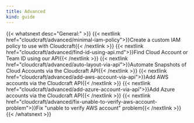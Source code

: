 ```yaml
---
title: Advanced
kind: guide
---
```


{{< whatsnext desc="General:" >}}
    {{< nextlink href="cloudcraft/advanced/minimal-iam-policy">}}Create a custom IAM policy to use with Cloudcraft{{< /nextlink >}}
    {{< nextlink href="cloudcraft/advanced/find-id-using-api.md">}}Find Cloud Account or Team ID using our API{{< /nextlink >}}
    {{< nextlink href="cloudcraft/advanced/auto-layout-via-api">}}Automate Snapshots of Cloud Accounts via the Cloudcraft API{{< /nextlink >}}
    {{< nextlink href="cloudcraft/advanced/add-aws-account-via-api">}}Add AWS accounts via the Cloudcraft API{{< /nextlink >}}
    {{< nextlink href="cloudcraft/advanced/add-azure-account-via-api">}}Add Azure accounts via the Cloudcraft API{{< /nextlink >}}
    {{< nextlink href="cloudcraft/advanced/fix-unable-to-verify-aws-account-problem">}}Fix "unable to verify AWS account" problem{{< /nextlink >}}
{{< /whatsnext >}}
